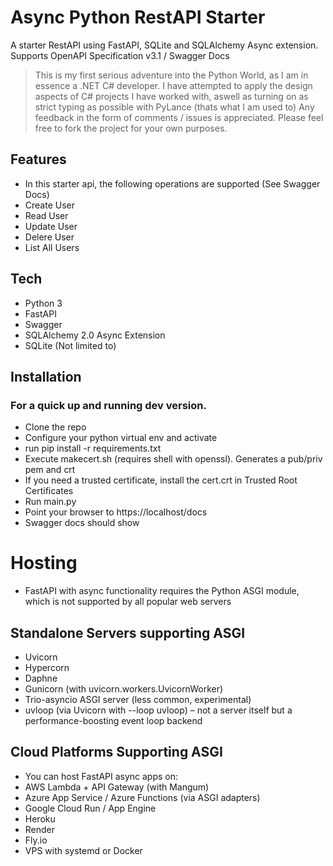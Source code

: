 # Async Python RestAPI Starter

A starter RestAPI using FastAPI, SQLite and SQLAlchemy Async extension. Supports OpenAPI Specification v3.1 / Swagger Docs

> This is my first serious adventure into the Python World, as I am in essence a .NET C# developer. 
> I have attempted to apply the design aspects of C# projects I have worked with, aswell as turning
> on as strict typing as possible with PyLance (thats what I am used to)
> Any feedback in the form of comments / issues is appreciated. 
> Please feel free to fork the project for your own purposes.

## Features

- In this starter api, the following operations are supported (See Swagger Docs)
- Create User
- Read User
- Update User
- Delere User
- List All Users

## Tech
 - Python 3
 - FastAPI
 - Swagger
 - SQLAlchemy 2.0 Async Extension
 - SQLite (Not limited to)

## Installation

### For a quick up and running dev version.

- Clone the repo
- Configure your python virtual env and activate
- run pip install -r requirements.txt
- Execute makecert.sh (requires shell with openssl). Generates a pub/priv pem and crt
- If you need a trusted certificate, install the cert.crt in Trusted Root Certificates
- Run main.py
- Point your browser to https://localhost/docs
- Swagger docs should show

# Hosting
- FastAPI with async functionality requires the Python ASGI module, which is not supported by all popular web servers

## Standalone Servers supporting ASGI
 - Uvicorn
 - Hypercorn
 - Daphne
 - Gunicorn (with uvicorn.workers.UvicornWorker)
 - Trio-asyncio ASGI server (less common, experimental)
 - uvloop (via Uvicorn with --loop uvloop) – not a server itself but a performance-boosting event loop backend

## Cloud Platforms Supporting ASGI
 - You can host FastAPI async apps on:
 - AWS Lambda + API Gateway (with Mangum)
 - Azure App Service / Azure Functions (via ASGI adapters)
 - Google Cloud Run / App Engine
 - Heroku
 - Render
 - Fly.io
 - VPS with systemd or Docker

